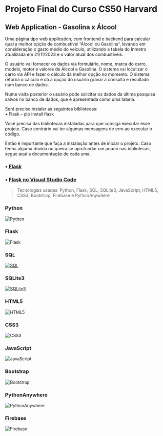 # Projeto Final do Curso CS50 Harvard

## Web Application - Gasolina x Álcool

Uma página tipo web application, com frontend e backend para calcular qual a melhor opção de combustível “Álcool ou Gasolina”, levando em consideração o gasto médio do veículo, utilizando a tabela do Inmetro atualizada em 21/11/2023 e o valor atual dos combustíveis.  

O usuário vai fornecer os dados via formulário, nome, marca do carro, modelo, motor e valores de Álcool e Gasolina. O sistema vai localizar o carro via API e fazer o cálculo da melhor opção no momento. O sistema retorna o cálculo e dá a opção do usuário gravar a consulta e resultado num banco de dados.  

Numa visita posterior o usuário pode solicitar os dados da última pesquisa salvos no banco de dados, que é apresentada como uma tabela.

Será preciso instalar as seguintes bibliotecas:  
• Flask – pip install flask  

Você precisa das bibliotecas instaladas para que consiga executar esse projeto. Caso contrário vai ter algumas mensagens de erro ao executar o código.  
  
Então é importante que faça a instalação antes de iniciar o projeto. Caso tenha alguma dúvida ou queira se aprofundar um pouco nas bibliotecas, segue aqui a documentação de cada uma.  

### • [Flask](https://flask.palletsprojects.com/en/2.3.x/)  

### • [Flask no Visual Studio Code](https://code.visualstudio.com/docs/python/tutorial-flask)  

> Tecnologias usadas: Python, Flask, SQL, SQLite3, JavaScript, HTML5, CSS3, Bootstrap, Firebase e PythonAnywhere
>

### Python

![Python](https://img.shields.io/badge/python-3670A0?style=for-the-badge&logo=python&logoColor=ffdd54)

### Flask

![Flask](https://img.shields.io/badge/flask-%23000.svg?style=for-the-badge&logo=flask&logoColor=white)

### SQL

[![SQL](https://img.shields.io/badge/SQL-Structured_Query_Language-blue?style=flat&logo=sql)](https://www.w3schools.com/sql/)

### SQLite3

[![SQLite3](https://img.shields.io/badge/SQLite-3-green?style=flat&logo=sqlite)](https://www.sqlite.org/)

### HTML5

![HTML5](https://img.shields.io/badge/html5-%23E34F26.svg?style=for-the-badge&logo=html5&logoColor=white)

### CSS3

![CSS3](https://img.shields.io/badge/css3-%231572B6.svg?style=for-the-badge&logo=css3&logoColor=white)

### JavaScript

![JavaScript](https://img.shields.io/badge/javascript-%23323330.svg?style=for-the-badge&logo=javascript&logoColor=%23F7DF1E)

### Bootstrap

![Bootstrap](https://img.shields.io/badge/bootstrap-%238511FA.svg?style=for-the-badge&logo=bootstrap&logoColor=white)

### PythonAnywhere

![PythonAnywhere](https://img.shields.io/badge/pythonanywhere-%232F9FD7.svg?style=for-the-badge&logo=pythonanywhere&logoColor=151515)

### Firebase

![Firebase](https://img.shields.io/badge/Firebase-039BE5?style=for-the-badge&logo=Firebase&logoColor=white)
